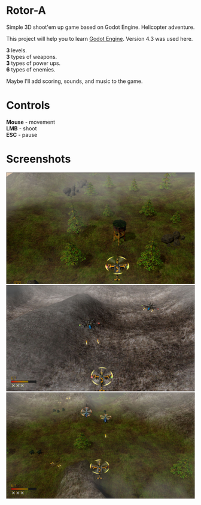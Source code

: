 # Rotor-A

Simple 3D shoot'em up game based on Godot Engine. Helicopter adventure.

This project will help you to learn [Godot Engine](https://godotengine.org). Version 4.3 was used here.

**3** levels.  
**3** types of weapons.  
**3** types of power ups.  
**6** types of enemies.  

Maybe I'll add scoring, sounds, and music to the game.

# Controls

**Mouse** - movement  
**LMB** - shoot  
**ESC** - pause  

# Screenshots

![Alt text](/.screenshots/01.jpg?raw=true)
![Alt text](/.screenshots/02.jpg?raw=true)
![Alt text](/.screenshots/03.jpg?raw=true)


